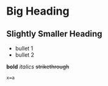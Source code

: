 # Big Heading

## Slightly Smaller Heading

* bullet 1
* bullet 2


**bold**
*italics*
~~strikethrough~~

```
x=a
```
